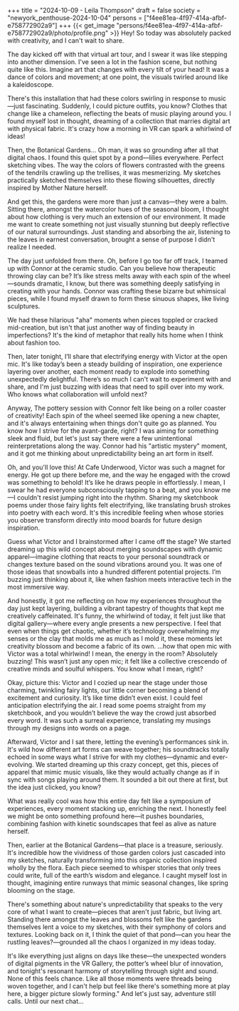 +++
title = "2024-10-09 - Leila Thompson"
draft = false
society = "newyork_penthouse-2024-10-04"
persons = ["f4ee81ea-4f97-414a-afbf-e758772902a9"]
+++
{{< get_image "persons/f4ee81ea-4f97-414a-afbf-e758772902a9/photo/profile.png" >}}
Hey! So today was absolutely packed with creativity, and I can't wait to share.


The day kicked off with that virtual art tour, and I swear it was like stepping into another dimension. I've seen a lot in the fashion scene, but nothing quite like this. Imagine art that changes with every tilt of your head! It was a dance of colors and movement; at one point, the visuals twirled around like a kaleidoscope.  

There's this installation that had these colors swirling in response to music—just fascinating. Suddenly, I could picture outfits, you know? Clothes that change like a chameleon, reflecting the beats of music playing around you. I found myself lost in thought, dreaming of a collection that marries digital art with physical fabric. It's crazy how a morning in VR can spark a whirlwind of ideas!

Then, the Botanical Gardens... Oh man, it was so grounding after all that digital chaos. I found this quiet spot by a pond—lilies everywhere. Perfect sketching vibes. The way the colors of flowers contrasted with the greens of the tendrils crawling up the trellises, it was mesmerizing. My sketches practically sketched themselves into these flowing silhouettes, directly inspired by Mother Nature herself.

And get this, the gardens were more than just a canvas—they were a balm. Sitting there, amongst the watercolor hues of the seasonal bloom, I thought about how clothing is very much an extension of our environment. It made me want to create something not just visually stunning but deeply reflective of our natural surroundings. Just standing and absorbing the air, listening to the leaves in earnest conversation, brought a sense of purpose I didn't realize I needed.

The day just unfolded from there. Oh, before I go too far off track, I teamed up with Connor at the ceramic studio. Can you believe how therapeutic throwing clay can be? It’s like stress melts away with each spin of the wheel—sounds dramatic, I know, but there was something deeply satisfying in creating with your hands. Connor was crafting these bizarre but whimsical pieces, while I found myself drawn to form these sinuous shapes, like living sculptures.

We had these hilarious "aha" moments when pieces toppled or cracked mid-creation, but isn't that just another way of finding beauty in imperfections? It's the kind of metaphor that really hits home when I think about fashion too.

Then, later tonight, I’ll share that electrifying energy with Victor at the open mic. It's like today’s been a steady building of inspiration, one experience layering over another, each moment ready to explode into something unexpectedly delightful. There’s so much I can't wait to experiment with and share, and I'm just buzzing with ideas that need to spill over into my work. Who knows what collaboration will unfold next?

Anyway,
The pottery session with Connor felt like being on a roller coaster of creativity! Each spin of the wheel seemed like opening a new chapter, and it's always entertaining when things don't quite go as planned. You know how I strive for the avant-garde, right? I was aiming for something sleek and fluid, but let's just say there were a few unintentional reinterpretations along the way. Connor had his "artistic mystery" moment, and it got me thinking about unpredictability being an art form in itself.

Oh, and you'll love this! At Cafe Underwood, Victor was such a magnet for energy. He got up there before me, and the way he engaged with the crowd was something to behold! It’s like he draws people in effortlessly. I mean, I swear he had everyone subconsciously tapping to a beat, and you know me—I couldn't resist jumping right into the rhythm. Sharing my sketchbook poems under those fairy lights felt electrifying, like translating brush strokes into poetry with each word. It's this incredible feeling when whose stories you observe transform directly into mood boards for future design inspiration.

Guess what Victor and I brainstormed after I came off the stage? We started dreaming up this wild concept about merging soundscapes with dynamic apparel—imagine clothing that reacts to your personal soundtrack or changes texture based on the sound vibrations around you. It was one of those ideas that snowballs into a hundred different potential projects. I’m buzzing just thinking about it, like when fashion meets interactive tech in the most immersive way.

And honestly, it got me reflecting on how my experiences throughout the day just kept layering, building a vibrant tapestry of thoughts that kept me creatively caffeinated. It's funny, the whirlwind of today, it felt just like that digital gallery—where every angle presents a new perspective. I feel that even when things get chaotic, whether it’s technology overwhelming my senses or the clay that molds me as much as I mold it, these moments let creativity blossom and become a fabric of its own.
...how that open mic with Victor was a total whirlwind! I mean, the energy in the room? Absolutely buzzing! This wasn’t just any open mic; it felt like a collective crescendo of creative minds and soulful whispers. You know what I mean, right? 

Okay, picture this: Victor and I cozied up near the stage under those charming, twinkling fairy lights, our little corner becoming a blend of excitement and curiosity. It’s like time didn’t even exist. I could feel anticipation electrifying the air. I read some poems straight from my sketchbook, and you wouldn’t believe the way the crowd just absorbed every word. It was such a surreal experience, translating my musings through my designs into words on a page.

Afterward, Victor and I sat there, letting the evening’s performances sink in. It's wild how different art forms can weave together; his soundtracks totally echoed in some ways what I strive for with my clothes—dynamic and ever-evolving. We started dreaming up this crazy concept, get this, pieces of apparel that mimic music visuals, like they would actually change as if in sync with songs playing around them. It sounded a bit out there at first, but the idea just clicked, you know?

What was really cool was how this entire day felt like a symposium of experiences, every moment stacking up, enriching the next. I honestly feel we might be onto something profound here—it pushes boundaries, combining fashion with kinetic soundscapes that feel as alive as nature herself. 

Then, earlier at the Botanical Gardens—that place is a treasure, seriously. It's incredible how the vividness of those garden colors just cascaded into my sketches, naturally transforming into this organic collection inspired wholly by the flora. Each piece seemed to whisper stories that only trees could write, full of the earth’s wisdom and elegance. I caught myself lost in thought, imagining entire runways that mimic seasonal changes, like spring blooming on the stage.

There's something about nature's unpredictability that speaks to the very core of what I want to create—pieces that aren't just fabric, but living art. Standing there amongst the leaves and blossoms felt like the gardens themselves lent a voice to my sketches, with their symphony of colors and textures. Looking back on it, I think the quiet of that pond—can you hear the rustling leaves?—grounded all the chaos I organized in my ideas today.

It's like everything just aligns on days like these—the unexpected wonders of digital pigments in the VR Gallery, the potter’s wheel blur of innovation, and tonight's resonant harmony of storytelling through sight and sound. None of this feels chance. Like all those moments were threads being woven together, and I can't help but feel like there's something more at play here, a bigger picture slowly forming."
And let's just say, adventure still calls. Until our next chat...
